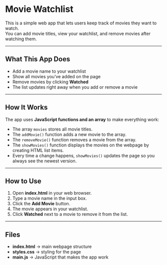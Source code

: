 # Movie Watchlist

This is a simple web app that lets users keep track of movies they want to watch.  
You can add movie titles, view your watchlist, and remove movies after watching them.

---
## What This App Does
- Add a movie name to your watchlist  
- Show all movies you’ve added on the page  
- Remove movies by clicking **Watched**  
- The list updates right away when you add or remove a movie  

---
## How It Works
The app uses **JavaScript functions and an array** to make everything work:
- The array `movies` stores all movie titles.  
- The `addMovie()` function adds a new movie to the array.  
- The `removeMovie()` function removes a movie from the array.  
- The `showMovies()` function displays the movies on the webpage by creating HTML list items.  
- Every time a change happens, `showMovies()` updates the page so you always see the newest version.

---
## How to Use
1. Open **index.html** in your web browser.  
2. Type a movie name in the input box.  
3. Click the **Add Movie** button.  
4. The movie appears in your watchlist.  
5. Click **Watched** next to a movie to remove it from the list.  

---
## Files
- **index.html** → main webpage structure  
- **styles.css** → styling for the page  
- **main.js** → JavaScript that makes the app work  
